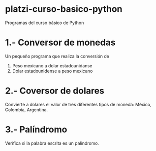 # platzi-curso-basico-python
Programas del curso básico de Python

# 1.- Conversor de monedas
Un pequeño programa que realiza la conversión de
1) Peso mexicano a dolar estadounidanse 
2) Dolar estadounidense a peso mexicano

# 2.- Coversor de dolares
Convierte a dolares el valor de tres diferentes tipos de moneda: México, Colombia, Argentina.

# 3.- Palíndromo
Verífica si la palabra escrita es un palíndromo.